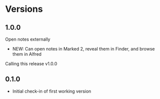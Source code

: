 # Versions

## 1.0.0

Open notes externally

* NEW: Can open notes in Marked 2, reveal them in Finder, and browse them in Alfred

Calling this release v1.0.0

## 0.1.0

* Initial check-in of first working version
